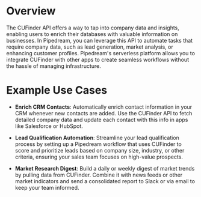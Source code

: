 # Overview

The CUFinder API offers a way to tap into company data and insights, enabling users to enrich their databases with valuable information on businesses. In Pipedream, you can leverage this API to automate tasks that require company data, such as lead generation, market analysis, or enhancing customer profiles. Pipedream's serverless platform allows you to integrate CUFinder with other apps to create seamless workflows without the hassle of managing infrastructure.

# Example Use Cases

- **Enrich CRM Contacts**: Automatically enrich contact information in your CRM whenever new contacts are added. Use the CUFinder API to fetch detailed company data and update each contact with this info in apps like Salesforce or HubSpot.

- **Lead Qualification Automation**: Streamline your lead qualification process by setting up a Pipedream workflow that uses CUFinder to score and prioritize leads based on company size, industry, or other criteria, ensuring your sales team focuses on high-value prospects.

- **Market Research Digest**: Build a daily or weekly digest of market trends by pulling data from CUFinder. Combine it with news feeds or other market indicators and send a consolidated report to Slack or via email to keep your team informed.
